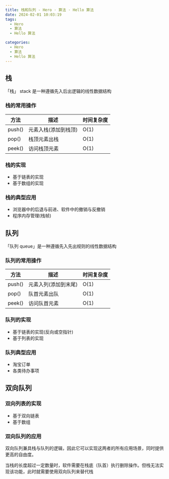 ```yaml
---
title: 栈和队列 - Hero · 算法 · Hello 算法
date: 2024-02-01 10:03:19
tags:
  - Hero
  - 算法
  - Hello 算法

categories:
  - Hero
  - 算法
  - Hello 算法
---
```


## 栈

「栈」 stack 是一种遵循先入后出逻辑的线性数据结构

### 栈的常用操作

| 方法   | 描述                 | 时间复杂度 |
| ------ | -------------------- | ---------- |
| push() | 元素入栈(添加到栈顶) | O(1)       |
| pop()  | 栈顶元素出栈         | O(1)       |
| peek() | 访问栈顶元素         | O(1)       |

### 栈的实现

- 基于链表的实现
- 基于数组的实现

### 栈的典型应用

- 浏览器中的后退与前进、软件中的撤销与反撤销
- 程序内存管理(栈帧)

## 队列

「队列 queue」是一种遵循先入先出规则的线性数据结构

### 队列的常用操作

| 方法   | 描述                 | 时间复杂度 |
| ------ | -------------------- | ---------- |
| push() | 元素入列(添加到末尾) | O(1)       |
| pop()  | 队首元素出队         | O(1)       |
| peek() | 访问队首元素         | O(1)       |

### 队列的实现

- 基于链表的实现(反向或空指针)
- 基于列表的实现

### 队列典型应用

- 淘宝订单
- 各类待办事项

## 双向队列

### 双向列表的实现

- 基于双向链表
- 基于数组

### 双向队列的应用

双向队列兼具栈与队列的逻辑，因此它可以实现这两者的所有应用场景，同时提供更高的自由度。

当栈的长度超过一定数量时，软件需要在栈底（队首）执行删除操作。但栈无法实现该功能，此时就需要使用双向队列来替代栈
